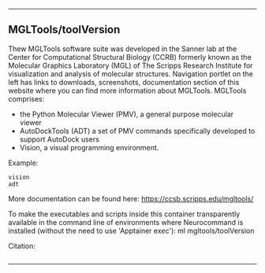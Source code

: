 
----------------------------------
## MGLTools/toolVersion ##
Thew MGLTools software suite was developed in the Sanner lab at the Center for Computational Structural Biology (CCRB) formerly known as the Molecular Graphics Laboratory (MGL) of The Scripps Research Institute for visualization and analysis of molecular structures. Navigation portlet on the left has links to downloads, screenshots, documentation section of this website where you can find more information about MGLTools. MGLTools comprises:

- the Python Molecular Viewer (PMV), a general purpose molecular viewer
- AutoDockTools (ADT) a set of PMV commands specifically developed to support AutoDock users
- Vision, a visual programming environment.

Example:
```
vision
adt
```

More documentation can be found here: https://ccsb.scripps.edu/mgltools/

To make the executables and scripts inside this container transparently available in the command line of environments where Neurocommand is installed (without the need to use 'Apptainer exec'): ml mgltools/toolVersion

Citation:
```

```

----------------------------------
